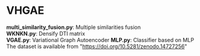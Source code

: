 # VHGAE
**multi_similarity_fusion.py**: Multiple similarities fusion  
**WKNKN.py**: Densify DTI matrix  
**VGAE.py**: Variational Graph Autoencoder
**MLP.py**: Classifier based on MLP
The dataset is available from "https://doi.org/10.5281/zenodo.14727256"
